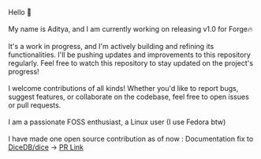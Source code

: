 Hello 👋
<br>
<br>
My name is Aditya, and I am currently working on releasing v1.0 for Forge🔥 <br>
<br>
It's a work in progress, and I'm actively building and refining its functionalities. I'll be pushing updates and improvements to this repository regularly. Feel free to watch this repository to stay updated on the project's progress! <br>
<br>
I welcome contributions of all kinds! Whether you'd like to report bugs, suggest features, or collaborate on the codebase, feel free to open issues or pull requests. <br>
<br>
I am a passionate FOSS enthusiast, a Linux user (I use Fedora btw)
<br><br>
I have made one open source contribution as of now :
Documentation fix to [DiceDB/dice](https://github.com/DiceDB/dice) -> [PR Link](https://github.com/DiceDB/dice/pull/721)
